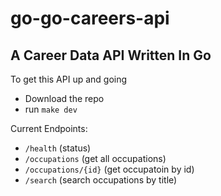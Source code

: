 # go-go-careers-api

## A Career Data API Written In Go

To get this API up and going
- Download the repo
- run `make dev`

Current Endpoints:
- `/health` (status)
- `/occupations`       (get all occupations)
- `/occupations/{id}`  (get occupatoin by id)
- `/search`            (search occupations by title)
